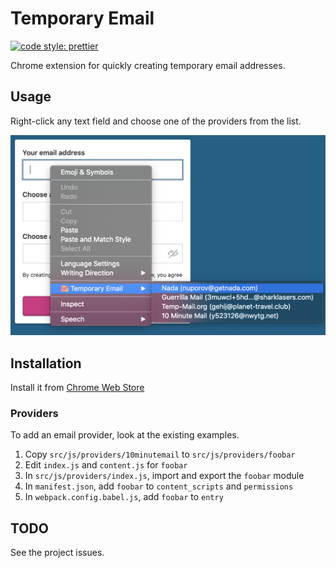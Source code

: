 # Temporary Email

[![code style: prettier](https://img.shields.io/badge/code_style-prettier-ff69b4.svg?style=flat-square)](https://github.com/prettier/prettier)

Chrome extension for quickly creating temporary email addresses.

## Usage

Right-click any text field and choose one of the providers from the list.

![Screenshot](screenshot.png)

## Installation

Install it from [Chrome Web Store](https://chrome.google.com/webstore/detail/temporary-email/dpdilneogeopnmannkiopkignbbimbik)

### Providers

To add an email provider, look at the existing examples.

1. Copy `src/js/providers/10minutemail` to `src/js/providers/foobar`
2. Edit `index.js` and `content.js` for `foobar`
3. In `src/js/providers/index.js`, import and export the `foobar` module
4. In `manifest.json`, add `foobar` to `content_scripts` and `permissions`
5. In `webpack.config.babel.js`, add `foobar` to `entry`

## TODO

See the project issues.
